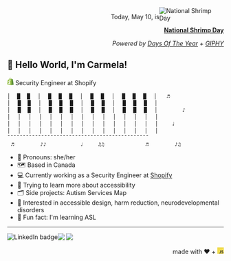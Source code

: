 <img alt='National Shrimp Day' src='https://media0.giphy.com/media/dSflIedD1J60icwOfz/giphy.gif?cid=ac058bd10cdmoqbbeeqheyv1ylj40lyukrfos0hmbdz89d10&ep=v1_gifs_random&rid=giphy.gif&ct=g' width=150 align='right' />
<div align="right">
  <p>Today, May 10, is</p>
  <p><b><a title="National Shrimp Day" href="https://www.daysoftheyear.com/days/national-shrimp-day/">National Shrimp Day</a></b></p>
  <p><em>Powered by <a title="Days Of The Year" href="https://www.daysoftheyear.com">Days Of The Year</a> + <a title="GIPHY" href="https://giphy.com">GIPHY</a></em></p>
</div>

## :wave: Hello World, I'm Carmela!
[<img alt='Shopify logo' src='assets/shopify-logo.png' width=15>](https://www.shopify.com/) Security Engineer at Shopify

```
│ ⠀█ ⠀█⠀⠀│⠀⠀█⠀⠀█⠀⠀█⠀⠀│⠀⠀█⠀⠀█⠀⠀│⠀⠀█⠀⠀█⠀⠀█⠀⠀│  ⠀♬
│⠀⠀█ ⠀█⠀⠀│⠀⠀█⠀⠀█⠀⠀█⠀⠀│⠀⠀█⠀⠀█⠀⠀│⠀⠀█⠀⠀█⠀⠀█⠀⠀│
│⠀⠀█ ⠀█⠀⠀│⠀⠀█⠀⠀█⠀⠀█⠀⠀│⠀⠀█⠀⠀█⠀⠀│⠀⠀█⠀⠀█⠀⠀█⠀⠀│  ⠀⠀⠀⠀⠀♪
│⠀⠀│⠀⠀│⠀⠀│⠀⠀│⠀⠀│⠀⠀│⠀⠀│⠀⠀│⠀⠀│⠀⠀│⠀⠀│⠀⠀│⠀⠀│⠀⠀│
│⠀⠀│⠀⠀│⠀⠀│⠀⠀│⠀⠀│⠀⠀│⠀⠀│⠀⠀│⠀⠀│⠀⠀│⠀⠀│⠀⠀│⠀⠀│⠀⠀│  ⠀⠀♩
│⠀⠀│⠀⠀│⠀⠀│⠀⠀│⠀⠀│⠀⠀│⠀⠀│⠀⠀│⠀⠀│⠀⠀│⠀⠀│⠀⠀│⠀⠀│⠀⠀│
¯¯¯¯¯¯¯¯¯¯¯¯¯¯¯¯¯¯¯¯¯¯¯¯¯¯¯¯¯¯¯¯¯¯¯¯¯¯¯¯¯¯¯¯¯¯
⠀♬⠀⠀⠀⠀⠀⠀⠀♪♪⠀⠀⠀⠀⠀⠀⠀⠀⠀♩⠀⠀⠀⠀♫♫⠀⠀⠀⠀⠀⠀⠀⠀⠀⠀⠀♬⠀⠀⠀⠀⠀⠀⠀♪♫
```

* :sparkling_heart: Pronouns: she/her
* :world_map: Based in Canada
* :computer: Currently working as a Security Engineer at [Shopify](https://shopify.com)
* :seedling: Trying to learn more about accessibility
* :card_index_dividers: Side projects: Autism Services Map
* :speech_balloon: Interested in accessible design, harm reduction, neurodevelopmental disorders
* :love_you_gesture: Fun fact: I'm learning ASL

****

[<img align='left' alt='LinkedIn badge' src='https://img.shields.io/badge/-Carmela%20Leung-2867B2?style=for-the-badge&logo=linkedin&link=https://www.linkedin.com/in/carmela-leung/'/>](https://www.linkedin.com/in/carmela-leung/)
[<img src="https://img.shields.io/badge/Work-D14836?style=for-the-badge&logo=gmail&logoColor=white"/>](mailto:carmela.leung@shopify.com)
[<img src="https://img.shields.io/badge/Personal-D14836?style=for-the-badge&logo=gmail&logoColor=white"/>](mailto:carmela.mn.leung@gmail.com)<p align='right'> made with ♥️  + <img alt='JavaScript logo' src='assets/js-logo.png' width=15></p>
